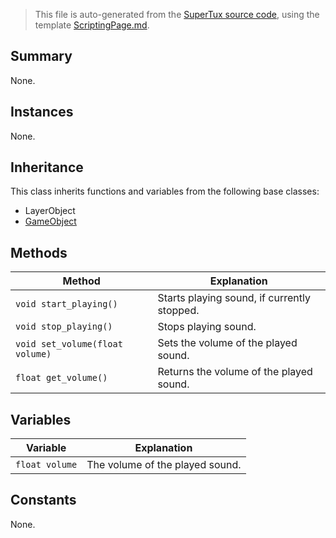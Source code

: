 > This file is auto-generated from the [SuperTux source code](https://github.com/SuperTux/supertux/tree/master/src), using the template [ScriptingPage.md](https://github.com/SuperTux/wiki/tree/master/templates/ScriptingPage.md).

Summary
-------

None.

Instances
--------

None.

Inheritance
--------

This class inherits functions and variables from the following base classes:
* LayerObject
* [GameObject](https://github.com/SuperTux/supertux/wiki/ScriptingGameObject)


Methods
-------

Method | Explanation
-------|-------
`void start_playing()` | Starts playing sound, if currently stopped.
`void stop_playing()` | Stops playing sound.
`void set_volume(float volume)` | Sets the volume of the played sound.
`float get_volume()` | Returns the volume of the played sound.


Variables
---------

Variable | Explanation
---------|---------
`float volume` | The volume of the played sound.


Constants
---------

None.
